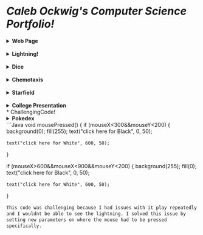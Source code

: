 # _Caleb Ockwig's Computer Science Portfolio!_
<details> 
  <summary><b>Web Page</b></summary> 
  <a href="https://ockwigc.github.io/OckwigWebPage2/">Link!</a>
  
 
  <p> <b>About the Project</b> <br>I thought it was a good way to introduce HTML and CSS into the course. Some problematic areas were lining up the pictures and getting them to show correctly. Other than that I was able to use html to create bodies and headers, and even links to websites (I used the same things here for these links) Anyway, If you wanna see some good pictures of my dog! click it.</p>
  </details>
  <br>

  <details> 
  <summary><b> Lightning!</b></summary>
  <a href="https://ockwigc.github.io/lightning2/">Link!</a>
  <p> <b>About the Project</b> <br> I thought this project was fun. I had some tough time starting out but I figured it out and initally the 'lightning' was supposed to be one color but I thought it looked cooler with it being random and changing color so I kept it. Another feature I added was sthe ability to clear away the screen by making a simple button of if the mouse is clicked between X and Y and then just making the screen either black or white. </p>
  <p>
  </details>
  <br>

  <details><summary> <b>Dice</b> </summary>
 <img src="dicepic.png">
  <a href="https://ockwigc.github.io/dice3/">Link!</a>
  <p> <b>About the Project</b> <br> This project was good at re-introducing the Math class and Math.random(). It was fun to make it random colors too. The most challenging part was making the counter. I initially had it as a void method but that wasn't changing the sum the way I wanted it to so I ended up changing it to an int method which solved my issue.</p>
  </details>
  <br>

  <details> <summary> <b>Chemotaxis </b></summary>
  <a href="https://ockwigc.github.io/chemotaxis4/">Link!</a>
  <p> <b>About the Project</b> <br> The hardest part of this was to make the shapes follow you up until it is a box around you. After that they move in a random pattern which brings them around the box where they _might_ be able to touch the mouse.
  </p>
  </details>
  <br>

  <details><summary><b> Starfield</b> </summary>
   <img src="starfieldpic.png">
  <a href="https://ockwigc.github.io/starfield5/">Link!</a>
  <p> <b>About the Project</b> <br> This project offered more experience using the Math class such as Math.cos() and Math.sin(). The hardest part was getting the particles to bounce around the screen and using an interface. </p>
  </details>  
  <br>

  <details> <summary><b> College Presentation </b></summary>
<a href="https://docs.google.com/presentation/d/e/2PACX-1vTOROAp5601MPr28pQ-yjpbVH7zN_lOFOv4SHpJflWcWFjNYG-UB2A5JB_5MDFEKUerzCmiDd7gl286/pub?start=false&loop=false&delayms=3000">Link!</a>
  </details>
* ChallengingCode!
<details><summary><b> Pokedex</b></summary>
  <p><b>About the project:</b>This project I was given the freedoms of making whatever I wanted as long as I used a map. The challengng part was reading the data files, then assinging a value of stats, a pokedex number, and type to a Pokemon key. This is probably the project I am most proud of because it peaked my interest, and is something I am very interested in.
  
  </details>
```Java
void mousePressed()
{   
  if (mouseX<300&&mouseY<200) {
    background(0);
    fill(255);
    text("click here for Black", 0, 50);

    text("click here for White", 600, 50);
  }

  if (mouseX>600&&mouseX<900&&mouseY<200) {
    background(255);
    fill(0);
    text("click here for Black", 0, 50);

    text("click here for White", 600, 50);
  }
  ```
This code was challenging because I had issues with it play repeatedly and I wouldnt be able to see the lightning. I solved this issue by setting new parameters on where the mouse had to be pressed specifically.
